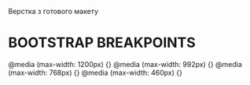 Верстка з готового макету

# BOOTSTRAP BREAKPOINTS
@media (max-width: 1200px) {}
@media (max-width: 992px) {}
@media (max-width: 768px) {}
@media (max-width: 460px) {}
